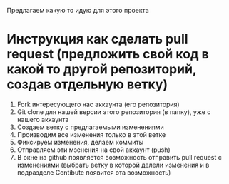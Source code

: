 Предлагаем какую то идую для этого проекта


# Инструкция как сделать pull request (предложить свой код в какой то другой репозиторий, создав отдельную ветку) 
1. Fork интересующего нас аккаунта (его репозитория)
2. Git clone для нашей версии этого репозитория (в папку), уже с нашего аккаунта
3. Создаем ветку с предлагаемыми изменениями 
4. Производим все изменения только в этой ветке
5. Фиксируем изменения, делаем коммиты 
6. Отправляем эти мзенения на свой аккаунт (push)
7. В окне на github появляется возможность отправить pull request с изменениями (выбрать ветку в которой делели изменения и в подразделе Contibute появится эта возможность)